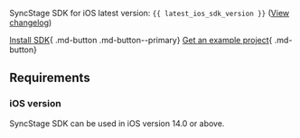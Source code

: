 SyncStage SDK for iOS latest version: `{{ latest_ios_sdk_version }}` ([View changelog](changelog.md))


[Install SDK](quickstart.md){ .md-button .md-button--primary} [Get an example project](test-app.md){ .md-button}

## Requirements 
### iOS version
SyncStage SDK can be used in iOS version 14.0 or above.
